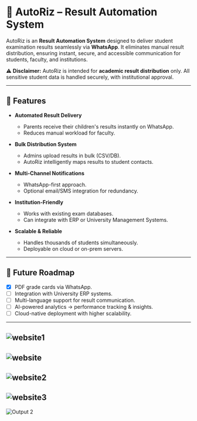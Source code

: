 # 📲 AutoRiz – Result Automation System

AutoRiz is an **Result Automation System** designed to deliver student examination results seamlessly via **WhatsApp**. It eliminates manual result distribution, ensuring instant, secure, and accessible communication for students, faculty, and institutions.

⚠️ **Disclaimer:** AutoRiz is intended for **academic result distribution** only. All sensitive student data is handled securely, with institutional approval.

---

## 🌟 Features

* **Automated Result Delivery**

  * Parents receive their children's results instantly on WhatsApp.
  * Reduces manual workload for faculty.

* **Bulk Distribution System**

  * Admins upload results in bulk (CSV/DB).
  * AutoRiz intelligently maps results to student contacts.

* **Multi-Channel Notifications**

  * WhatsApp-first approach.
  * Optional email/SMS integration for redundancy.

* **Institution-Friendly**

  * Works with existing exam databases.
  * Can integrate with ERP or University Management Systems.

* **Scalable & Reliable**

  * Handles thousands of students simultaneously.
  * Deployable on cloud or on-prem servers.

---

## 🔮 Future Roadmap

* [x] PDF grade cards via WhatsApp.
* [ ] Integration with University ERP systems.
* [ ] Multi-language support for result communication.
* [ ] AI-powered analytics → performance tracking & insights.
* [ ] Cloud-native deployment with higher scalability.

---

![website1](https://github.com/user-attachments/assets/28d96231-39a5-4ed3-a235-f7595d39e6fa)
---
![website](https://github.com/user-attachments/assets/1265cbc6-114b-49ac-a241-c42185c7e57e)
---
![website2](https://github.com/user-attachments/assets/a2c7cd97-c66f-4793-ac11-aecb2ba3c37c)
---
![website3](https://github.com/user-attachments/assets/1e09cb61-7abd-4334-9667-08a4c6ba9897)
---
![Output 2](https://github.com/user-attachments/assets/61d2f788-e7ec-4142-a264-ea3a900d480f)
